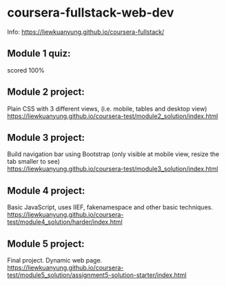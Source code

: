 # coursera-fullstack-web-dev
Info: https://liewkuanyung.github.io/coursera-fullstack/

## Module 1 quiz:
scored 100%

## Module 2 project: 
Plain CSS with 3 different views, (i.e. mobile, tables and desktop view)
<br>
https://liewkuanyung.github.io/coursera-test/module2_solution/index.html

## Module 3 project:
Build navigation bar using Bootstrap (only visible at mobile view, resize the tab smaller to see)
<br>
https://liewkuanyung.github.io/coursera-test/module3_solution/index.html

## Module 4 project:
Basic JavaScript, uses IIEF, fakenamespace and other basic techniques.
<br>
https://liewkuanyung.github.io/coursera-test/module4_solution/harder/index.html

## Module 5 project:
Final project. Dynamic web page.
<br>
https://liewkuanyung.github.io/coursera-test/module5_solution/assignment5-solution-starter/index.html
